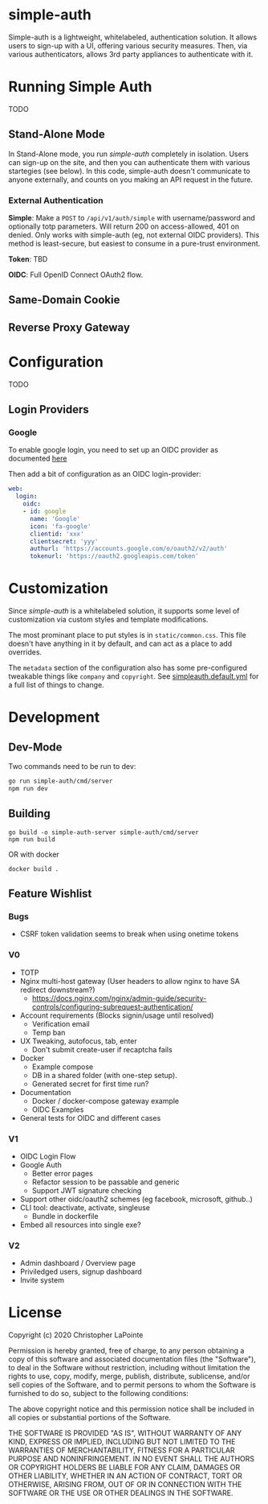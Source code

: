 # simple-auth

Simple-auth is a lightweight, whitelabeled, authentication solution.  It allows users to sign-up
with a UI, offering various security measures.  Then, via various authenticators, allows
3rd party appliances to authenticate with it.

# Running Simple Auth

TODO

## Stand-Alone Mode

In Stand-Alone mode, you run *simple-auth* completely in isolation.  Users can sign-up on the site, and then you can authenticate them with various startegies (see below).  In this code, simple-auth doesn't communicate to anyone externally, and counts on you making an API request in the future.

### External Authentication

**Simple**: Make a `POST` to `/api/v1/auth/simple` with username/password and optionally totp parameters.  Will return 200 on access-allowed, 401 on denied.  Only works with simple-auth (eg, not external OIDC providers).  This method is least-secure, but easiest to consume in a pure-trust environment.

**Token**: TBD

**OIDC**: Full OpenID Connect OAuth2 flow.

## Same-Domain Cookie

## Reverse Proxy Gateway

# Configuration

TODO

## Login Providers

### Google

To enable google login, you need to set up an OIDC provider as documented [here](https://developers.google.com/identity/protocols/oauth2/web-server)

Then add a bit of configuration as an OIDC login-provider:

```yaml
web:
  login:
    oidc:
    - id: google
      name: 'Google'
      icon: 'fa-google'
      clientid: 'xxx'
      clientsecret: 'yyy'
      authurl: 'https://accounts.google.com/o/oauth2/v2/auth'
      tokenurl: 'https://oauth2.googleapis.com/token'
```

# Customization

Since *simple-auth* is a whitelabeled solution, it supports some level of customization via custom styles and template modifications.

The most prominant place to put styles is in `static/common.css`.  This file doesn't have anything in it by default, and can act
as a place to add overrides.

The `metadata` section of the configuration also has some pre-configured tweakable things like `company` and `copyright`.  See [simpleauth.default.yml](simpleauth.default.yml) for a full list of things to change.

# Development

## Dev-Mode

Two commands need to be run to dev:
```sh
go run simple-auth/cmd/server
npm run dev
```

## Building

```
go build -o simple-auth-server simple-auth/cmd/server
npm run build
```

OR with docker

```
docker build .
```

## Feature Wishlist

### Bugs
- CSRF token validation seems to break when using onetime tokens

### V0
- TOTP
- Nginx multi-host gateway (User headers to allow nginx to have SA redirect downstream?)
  - https://docs.nginx.com/nginx/admin-guide/security-controls/configuring-subrequest-authentication/
- Account requirements (Blocks signin/usage until resolved)
  - Verification email
  - Temp ban
- UX Tweaking, autofocus, tab, enter
  - Don't submit create-user if recaptcha fails
- Docker
  - Example compose
  - DB in a shared folder (with one-step setup). 
  - Generated secret for first time run?
- Documentation
  - Docker / docker-compose gateway example
  - OIDC Examples
- General tests for OIDC and different cases

### V1
- OIDC Login Flow
- Google Auth
  - Better error pages
  - Refactor session to be passable and generic
  - Support JWT signature checking
- Support other oidc/oauth2 schemes (eg facebook, microsoft, github..)
- CLI tool: deactivate, activate, singleuse
  - Bundle in dockerfile
- Embed all resources into single exe?

### V2
- Admin dashboard / Overview page
- Priviledged users, signup dashboard
- Invite system

# License

Copyright (c) 2020 Christopher LaPointe

Permission is hereby granted, free of charge, to any person obtaining a copy
of this software and associated documentation files (the "Software"), to deal
in the Software without restriction, including without limitation the rights
to use, copy, modify, merge, publish, distribute, sublicense, and/or sell
copies of the Software, and to permit persons to whom the Software is
furnished to do so, subject to the following conditions:

The above copyright notice and this permission notice shall be included in all
copies or substantial portions of the Software.

THE SOFTWARE IS PROVIDED "AS IS", WITHOUT WARRANTY OF ANY KIND, EXPRESS OR
IMPLIED, INCLUDING BUT NOT LIMITED TO THE WARRANTIES OF MERCHANTABILITY,
FITNESS FOR A PARTICULAR PURPOSE AND NONINFRINGEMENT. IN NO EVENT SHALL THE
AUTHORS OR COPYRIGHT HOLDERS BE LIABLE FOR ANY CLAIM, DAMAGES OR OTHER
LIABILITY, WHETHER IN AN ACTION OF CONTRACT, TORT OR OTHERWISE, ARISING FROM,
OUT OF OR IN CONNECTION WITH THE SOFTWARE OR THE USE OR OTHER DEALINGS IN THE
SOFTWARE.

